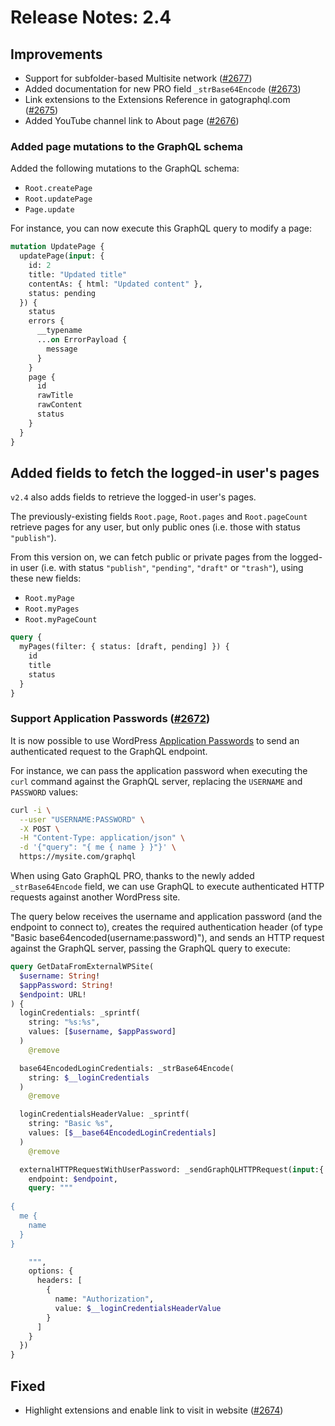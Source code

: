 # Release Notes: 2.4

## Improvements

- Support for subfolder-based Multisite network ([#2677](https://github.com/GatoGraphQL/GatoGraphQL/pull/2677))
- Added documentation for new PRO field `_strBase64Encode` ([#2673](https://github.com/GatoGraphQL/GatoGraphQL/pull/2673))
- Link extensions to the Extensions Reference in gatographql.com ([#2675](https://github.com/GatoGraphQL/GatoGraphQL/pull/2675))
- Added YouTube channel link to About page ([#2676](https://github.com/GatoGraphQL/GatoGraphQL/pull/2676))

### Added page mutations to the GraphQL schema

Added the following mutations to the GraphQL schema:

- `Root.createPage`
- `Root.updatePage`
- `Page.update`

For instance, you can now execute this GraphQL query to modify a page:

```graphql
mutation UpdatePage {
  updatePage(input: {
    id: 2
    title: "Updated title"
    contentAs: { html: "Updated content" },
    status: pending
  }) {
    status
    errors {
      __typename
      ...on ErrorPayload {
        message
      }
    }
    page {
      id
      rawTitle
      rawContent
      status
    }
  }
}
```

## Added fields to fetch the logged-in user's pages

`v2.4` also adds fields to retrieve the logged-in user's pages.

The previously-existing fields `Root.page`, `Root.pages` and `Root.pageCount` retrieve pages for any user, but only public ones (i.e. those with status `"publish"`).

From this version on, we can fetch public or private pages from the logged-in user (i.e. with status `"publish"`, `"pending"`, `"draft"` or `"trash"`), using these new fields:

- `Root.myPage`
- `Root.myPages`
- `Root.myPageCount`

```graphql
query {
  myPages(filter: { status: [draft, pending] }) {
    id
    title
    status
  }
}
```

### Support Application Passwords ([#2672](https://github.com/GatoGraphQL/GatoGraphQL/pull/2672))

It is now possible to use WordPress [Application Passwords](https://make.wordpress.org/core/2020/11/05/application-passwords-integration-guide/) to send an authenticated request to the GraphQL endpoint.

For instance, we can pass the application password when executing the `curl` command against the GraphQL server, replacing the `USERNAME` and `PASSWORD` values:

```bash
curl -i \
  --user "USERNAME:PASSWORD" \
  -X POST \
  -H "Content-Type: application/json" \
  -d '{"query": "{ me { name } }"}' \
  https://mysite.com/graphql
```

When using Gato GraphQL PRO, thanks to the newly added `_strBase64Encode` field, we can use GraphQL to execute authenticated HTTP requests against another WordPress site.

The query below receives the username and application password (and the endpoint to connect to), creates the required authentication header (of type "Basic base64encoded(username:password)"), and sends an HTTP request against the GraphQL server, passing the GraphQL query to execute:

```graphql
query GetDataFromExternalWPSite(
  $username: String!
  $appPassword: String!
  $endpoint: URL!
) {
  loginCredentials: _sprintf(
    string: "%s:%s",
    values: [$username, $appPassword]
  )
    @remove

  base64EncodedLoginCredentials: _strBase64Encode(
    string: $__loginCredentials
  )
    @remove

  loginCredentialsHeaderValue: _sprintf(
    string: "Basic %s",
    values: [$__base64EncodedLoginCredentials]
  )
    @remove

  externalHTTPRequestWithUserPassword: _sendGraphQLHTTPRequest(input:{
    endpoint: $endpoint,
    query: """
  
{
  me {
    name
  }
}

    """,
    options: {
      headers: [
        {
          name: "Authorization",
          value: $__loginCredentialsHeaderValue
        }
      ]
    }
  })
}
```

## Fixed

- Highlight extensions and enable link to visit in website ([#2674](https://github.com/GatoGraphQL/GatoGraphQL/pull/2674))
